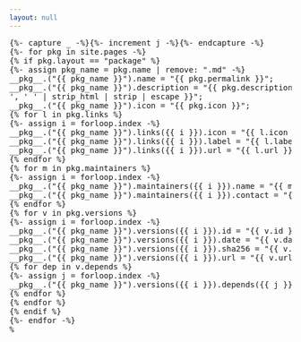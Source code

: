```yaml
---
layout: null
---
```

<pre>
{%- capture _ -%}{%- increment j -%}{%- endcapture -%}
{%- for pkg in site.pages -%}
{% if pkg.layout == "package" %}
{%- assign pkg_name = pkg.name | remove: ".md" -%}
__pkg__.("{{ pkg_name }}").name = "{{ pkg.permalink }}";
__pkg__.("{{ pkg_name }}").description = "{{ pkg.description | newline_to_br | strip_newlines | replace: '<br />', ' ' | strip_html | strip | escape }}";
__pkg__.("{{ pkg_name }}").icon = "{{ pkg.icon }}";
{% for l in pkg.links %}
{%- assign i = forloop.index -%}
__pkg__.("{{ pkg_name }}").links({{ i }}).icon = "{{ l.icon }}";
__pkg__.("{{ pkg_name }}").links({{ i }}).label = "{{ l.label | escape }}";
__pkg__.("{{ pkg_name }}").links({{ i }}).url = "{{ l.url }}";
{% endfor %}
{% for m in pkg.maintainers %}
{%- assign i = forloop.index -%}
__pkg__.("{{ pkg_name }}").maintainers({{ i }}).name = "{{ m.name | escape }}";
__pkg__.("{{ pkg_name }}").maintainers({{ i }}).contact = "{{ m.contact | escape }}";
{% endfor %}
{% for v in pkg.versions %}
{%- assign i = forloop.index -%}
__pkg__.("{{ pkg_name }}").versions({{ i }}).id = "{{ v.id }}";
__pkg__.("{{ pkg_name }}").versions({{ i }}).date = "{{ v.date }}";
__pkg__.("{{ pkg_name }}").versions({{ i }}).sha256 = "{{ v.sha256 }}";
__pkg__.("{{ pkg_name }}").versions({{ i }}).url = "{{ v.url }}";
{% for dep in v.depends %}
{%- assign j = forloop.index -%}
__pkg__.("{{ pkg_name }}").versions({{ i }}).depends({{ j }}).name = "{{ dep }}";
{% endfor %}
{% endfor %}
{% endif %}
{%- endfor -%}
%</pre>
